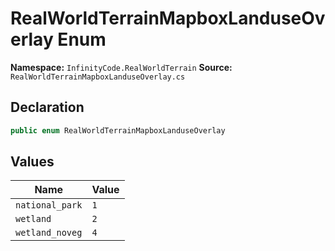 # RealWorldTerrainMapboxLanduseOverlay Enum

**Namespace:** `InfinityCode.RealWorldTerrain`
**Source:** `RealWorldTerrainMapboxLanduseOverlay.cs`

## Declaration

```csharp
public enum RealWorldTerrainMapboxLanduseOverlay
```

## Values

| Name | Value |
|------|-------|
| `national_park` | `1` |
| `wetland` | `2` |
| `wetland_noveg` | `4` |

